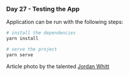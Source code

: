 <h3>Day 27 - Testing the App</h3>

Application can be run with the following steps:

```bash
# install the dependencies
yarn install

# serve the project
yarn serve
```

Article photo by the talented [Jordan Whitt](https://unsplash.com/photos/zFj4XdcHaqc)
